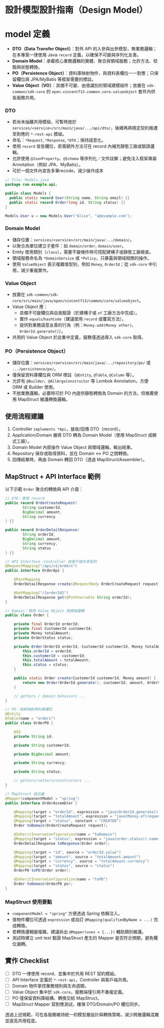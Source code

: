 # 設計模型設計指南（Design Model）

# model 定義
- **DTO（Data Transfer Object）**：對外 API 的入參與出參模型，無業務邏輯；在本專案一律使用 Java `record` 定義，以確保不可變與序列化友善。
- **Domain Model**：承載核心業務邏輯的實體、聚合與領域服務；允許方法、校驗與狀態轉換。
- **PO（Persistence Object）**：資料庫映射物件，與資料表欄位一一對應；只保留欄位與 JPA/MyBatis 等框架需要的標註。
- **Value Object（VO）**：具備不可變、由值識別的領域建模組件；放置在 `sdk-common/sdk-core` 的 `open.vincentf13.common.core.valueobject` 套件內供各服務共用。


### DTO
- 若尚未抽離共用模組，可暫時放於 `services/<service>/src/main/java/.../api/dto/`，後續再將穩定契約搬遷至對應的 `*-rest-api` 模組。
- 命名：`*Request`, `*Response`, `*DTO`；保持語意化。
- 使用 `record` 宣告欄位，若需額外方法可在 record 內補充靜態工廠或驗證邏輯。
- 允許使用 `@JsonProperty`、`@Schema` 等序列化／文件註解；避免注入框架專屬 Annotation（例如 JPA、MyBatis）。
- 可於一個文件內宣告多筆recode，減少操作成本
```java
// File: Models.java
package com.example.api;

public class Models {
  public static record User(String name, String email) {}
  public static record Order(long id, String status) {}
}

```

```java
Models.User u = new Models.User("Alice", "a@example.com");
```


### Domain Model
- 儲存位置：`services/<service>/src/main/java/.../domain/`。
- 以聚合為單位建立子套件：如 `domain/order`, `domain/user`。
- Entity 使用類別（`class`），需要不變條件時可搭配建構子或靜態工廠檢查。
- 領域服務命名為 `*DomainService` 或 `*Policy`，只暴露與領域相關的操作。
- 使用 `ValueObject` 表示複雜值型別，例如 `Money`, `OrderId`；從 `sdk-core` 中引用，減少重複實作。

### Value Object
- 放置在 `sdk-common/sdk-core/src/main/java/open/vincentf13/common/core/valueobject`。
- Value Object 應：
  - 具備不可變欄位與自我驗證（於建構子或 `of` 工廠方法中完成）。
  - 實作 `equals`/`hashCode`（建議使用 `record` 或覆寫方法）。
  - 提供對業務語意友善的行為（例：`Money.add(Money other)`、`OrderId.generate()`）。
- 共用的 Value Object 於此集中定義，服務僅透過導入 `sdk-core` 取得。

### PO（Persistence Object）
- 儲存位置：`services/<service>/src/main/java/.../repository/po/` 或 `.../persistence/po/`。
- 僅保留資料庫欄位與 ORM 標註（`@Entity`, `@Table`, `@Column` 等）。
- 允許有 `@Builder`、`@AllArgsConstructor` 等 Lombok Annotation，方便 ORM 或 Builder 使用。
- 不放業務邏輯，必要時可於 PO 內提供靜態轉換為 Domain 的方法，但推薦使用 MapStruct 維護轉換邏輯。

## 使用流程建議
1. Controller `implements *Api`，接收/回傳 DTO（record）。
2. Application/Domain 層將 DTO 轉為 Domain Model（使用 MapStruct 或顯式工廠）。
3. Domain Model 內部操作 Value Object 與領域邏輯，輸出結果。
4. Repository 保存或取得資料，並在 Domain ↔ PO 之間轉換。
5. 回傳結果時，再由 Domain 轉回 DTO（透過 MapStruct/Assembler）。

## MapStruct + API Interface 範例
以下示範 `Order` 聚合的轉換與 API 介面：

```java
// DTO：使用 record
public record OrderCreateRequest(
        String customerId,
        BigDecimal amount,
        String currency
) {}

public record OrderDetailResponse(
        String orderId,
        BigDecimal amount,
        String currency,
        String status
) {}
```

```java
// API Interface：Controller 與客戶端共享契約
@RequestMapping("/api/v1/orders")
public interface OrderApi {

    @PostMapping
    OrderDetailResponse create(@RequestBody OrderCreateRequest request);

    @GetMapping("/{orderId}")
    OrderDetailResponse get(@PathVariable String orderId);
}
```

```java
// Domain：使用 Value Object 與領域邏輯
public class Order {

    private final OrderId orderId;
    private final CustomerId customerId;
    private Money totalAmount;
    private OrderStatus status;

    private Order(OrderId orderId, CustomerId customerId, Money totalAmount, OrderStatus status) {
        this.orderId = orderId;
        this.customerId = customerId;
        this.totalAmount = totalAmount;
        this.status = status;
    }

    public static Order create(CustomerId customerId, Money amount) {
        return new Order(OrderId.generate(), customerId, amount, OrderStatus.CREATED);
    }

    // getters / domain behaviors ...
}
```

```java
// PO：純粹映射資料庫欄位
@Entity
@Table(name = "orders")
public class OrderPO {

    @Id
    private String id;

    private String customerId;

    private BigDecimal amount;

    private String currency;

    private String status;

    // getters/setters/constructors ...
}
```

```java
// MapStruct 組合器
@Mapper(componentModel = "spring")
public interface OrderAssembler {

    @Mapping(target = "orderId", expression = "java(OrderId.generate())")
    @Mapping(target = "totalAmount", expression = "java(Money.of(request.amount(), request.currency()))")
    @Mapping(target = "status", constant = "CREATED")
    Order toDomain(OrderCreateRequest request);

    @InheritInverseConfiguration(name = "toDomain")
    @Mapping(target = "status", expression = "java(order.status().name())")
    OrderDetailResponse toResponse(Order order);

    @Mapping(target = "id", source = "orderId.value")
    @Mapping(target = "amount", source = "totalAmount.amount")
    @Mapping(target = "currency", source = "totalAmount.currency")
    @Mapping(target = "status", source = "status")
    OrderPO toPO(Order order);

    @InheritInverseConfiguration(name = "toPO")
    Order toDomain(OrderPO po);
}
```

### MapStruct 使用要點
- `componentModel = "spring"` 方便透過 Spring 依賴注入。
- 值物件欄位可透過 `expression` 或自訂 `@Mapping(qualifiedByName = ...)` 完成轉換。
- 若轉換邏輯變複雜，建議拆出 `@Mapper(uses = {...})` 輔助類別維護。
- 測試時建立 unit test 驗證 MapStruct 產生的 Mapper 是否符合預期，避免欄位漏轉。

## 實作 Checklist
- [ ] DTO 一律使用 record、並集中於共用 REST 契約模組。
- [ ] API Interface 定義於 `*-rest-api`，Controller 與客戶端共用。
- [ ] Domain 物件掌控業務規則與生命週期。
- [ ] Value Object 集中於 `sdk-core`，服務端僅引用不重複定義。
- [ ] PO 僅保留資料庫結構、轉換交給 MapStruct。
- [ ] MapStruct Mapper 寫對應測試，確保 DTO/Domain/PO 欄位同步。

透過上述規範，可在各服務維持統一的模型層設計與轉換策略，減少跨層邏輯混雜並提高共用程度。
